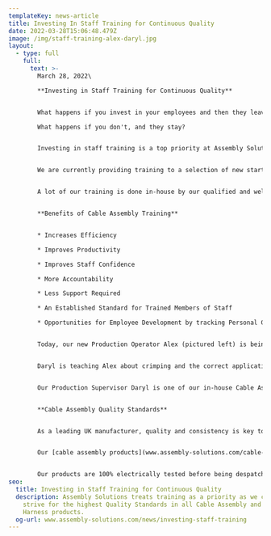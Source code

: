```yaml
---
templateKey: news-article
title: Investing In Staff Training for Continuous Quality
date: 2022-03-28T15:06:48.479Z
image: /img/staff-training-alex-daryl.jpg
layout:
  - type: full
    full:
      text: >-
        March 28, 2022\

        **Investing in Staff Training for Continuous Quality**


        What happens if you invest in your employees and then they leave?\

        What happens if you don't, and they stay?


        Investing in staff training is a top priority at Assembly Solutions as we continually push for higher quality standards and to give employees confidence in all their work.


        We are currently providing training to a selection of new starters who have joined our [Cable Assembly](www.assembly-solutions.com/cable-assembly) department after significant growth in this product area. We have recruited 5 new production operators to support the work load, and over the next 4 weeks they will learn the skills of how to manufacture [custom cable assemblies](www.assembly-solutions.com/cable-assemblies) and understand the standards that every product must be made to.


        A lot of our training is done in-house by our qualified and well experienced cable assembly Technicians. By training in-house, we can work with real projects that are passing through production, showing staff how a cable assembly is made from start to finish. The training journey starts right at the beginning with the CAD drawing, specification, wire list, parts list and work instructions which are all custom created by our Technical & Engineering Team.


        **Benefits of Cable Assembly Training** 


        * Increases Efficiency

        * Improves Productivity

        * Improves Staff Confidence

        * More Accountability

        * Less Support Required

        * An Established Standard for Trained Members of Staff

        * Opportunities for Employee Development by tracking Personal Growth


        Today, our new Production Operator Alex (pictured left) is being trained by Daryl on how to make Custom Mains Power Cables. These cables are for the Food & Catering Industry, to be used in Heated Food Serving Units.


        Daryl is teaching Alex about crimping and the correct application of Ferrule/Core End Terminals. He will learn how to use crimp tools, how to crimp to IPC 620 standards including crimping techniques, and how to identify an incorrectly crimped terminal. 


        Our Production Supervisor Daryl is one of our in-house Cable Assembly trainers and has almost achieved 10 Years Service at Assembly Solutions. He is a highly skilled cable assembly technician who has worked on some our biggest contracts that have consisted of [EV & HV Battery Cables](www.assembly-solutions.com/battery-and-hv-cables) and 10m long [Automotive Wiring Harnesses](www.assembly-solutions.com/wiring-harness). He is an exceptional team player and is fully qualified to IPC 620 standards. Daryl is also on our Health & Safety Committee Board which means he contributes to top level continuous improvement projects relating to our Health & Safety.


        **Cable Assembly Quality Standards**


        As a leading UK manufacturer, quality and consistency is key to maintaining our reputation and reliability of products, but standards are significantly important in the Food & Catering Industry.


        Our [cable assembly products](www.assembly-solutions.com/cable-assembly) are specially manufactured to meet the high standards of the food & catering market sector. We understand the importance of clean equipment but also the high temperatures that the equipment can reach. The cables we manufacture are made to withstand aggressive corrosive cleaning chemicals that is used to kill germs and counteract contamination. All [cable assemblies](www.assembly-solutions.com/cable-assemblies) must also offer strong resistance and remain undamaged when in contact with extreme high temperatures. Our cables are made against customer specification and we hold a wide range of stock of all wire, cable, glands, crimps and connectors. 


        Our products are 100% electrically tested before being despatched from our factory, giving customers confidence that all cables work without any faults when being installed into their [Food & Catering Equipment](www.assembly-solutions.com/markets/food-and-catering).
seo:
  title: Investing in Staff Training for Continuous Quality
  description: Assembly Solutions treats training as a priority as we continually
    strive for the highest Quality Standards in all Cable Assembly and Wiring
    Harness products.
  og-url: www.assembly-solutions.com/news/investing-staff-training
---
```


